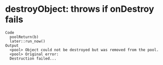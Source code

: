 # destroyObject: throws if onDestroy fails

    Code
      poolReturn(b)
      later::run_now()
    Output
      <pool> Object could not be destroyed but was removed from the pool.
      <pool> Original error:
      Destruction failed...

